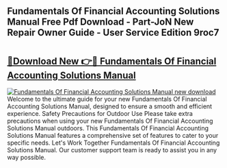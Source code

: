 ## Fundamentals Of Financial Accounting Solutions Manual Free Pdf Download - Part-JoN New Repair Owner Guide - User Service Edition 9roc7

# <h2><a href="http://bc4873.oget.top/?id=Fundamentals+Of+Financial+Accounting+Solutions+Manual">🔗Download New 👉🔴 Fundamentals Of Financial Accounting Solutions Manual</a></h2>

[![Fundamentals Of Financial Accounting Solutions Manual new download](https://i.imgur.com/5g1atiW.png)](http://bc4873.oget.top/?id=Fundamentals+Of+Financial+Accounting+Solutions+Manual)
Welcome to the ultimate guide for your new Fundamentals Of Financial Accounting Solutions Manual, designed to ensure a smooth and efficient experience. Safety Precautions for Outdoor Use Please take extra precautions when using your new Fundamentals Of Financial Accounting Solutions Manual outdoors. This Fundamentals Of Financial Accounting Solutions Manual features a comprehensive set of features to cater to your specific needs. Let's Work Together Fundamentals Of Financial Accounting Solutions Manual. Our customer support team is ready to assist you in any way possible.
